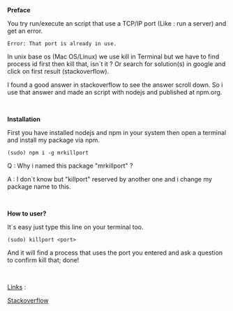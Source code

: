 <p><strong>Preface</strong></p>
<p>You try run/execute an script that use a TCP/IP port (Like : run a server) and get an error.</p>
<pre class="language-markup"><code>Error: That port is already in use.</code></pre>
<p>In unix base os (Mac OS/Linux) we use kill in Terminal but we have to find process id first then kill that, isn`t it ? Or search for solution(s) in google and click on first result (stackoverflow).</p>
<p>I found a good answer in&nbsp;stackoverflow to see the answer scroll down. So i use that answer and made an script with nodejs and published at npm.org.</p>
<p>&nbsp;</p>
<p><strong>Installation</strong></p>
<p>First you have installed nodejs and npm in your system then open a terminal and install my package via npm.</p>
<pre class="language-javascript"><code>(sudo) npm i -g mrkillport</code></pre>
<p>Q : Why i named this package "mrkillport" ?</p>
<p>A : I don`t know but "killport" reserved by another one and i change my package name to this.</p>
<p>&nbsp;</p>
<p><strong>How to user?</strong></p>
<p>It`s easy just type this line on your terminal too.</p>
<pre class="language-javascript"><code>(sudo) killport &lt;port&gt;</code></pre>
<p>And it will find a process that uses the port you entered and ask a question to confirm kill that; done!</p>
<p>&nbsp;</p>
<p><span style="text-decoration: underline;">Links</span> :</p>
<p><a href="https://stackoverflow.com/questions/9346211/how-to-kill-a-process-on-a-port-on-ubuntu/29985440#29985440" target="_blank" rel="noopener">Stackoverflow</a></p>
